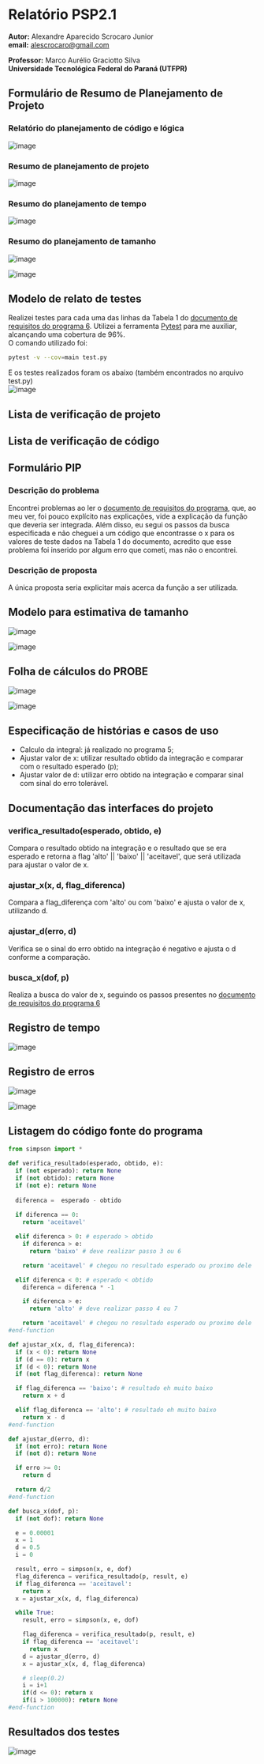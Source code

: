 # Relatório PSP2.1

**Autor:** Alexandre Aparecido Scrocaro Junior \
**email:** alescrocaro@gmail.com

**Professor:** Marco Aurélio Graciotto Silva\
**Universidade Tecnológica Federal do Paraná (UTFPR)**

## Formulário de Resumo de Planejamento de Projeto
### Relatório do planejamento de código e lógica
![image](https://user-images.githubusercontent.com/37521313/197648190-bb8d4c0f-c590-4fbc-9b65-9683d2dc329f.png)

### Resumo de planejamento de projeto
![image](https://user-images.githubusercontent.com/37521313/197647745-d5276d04-6b9a-4530-8a35-62f071758935.png)

### Resumo do planejamento de tempo
![image](https://user-images.githubusercontent.com/37521313/197652564-6765bfd0-c635-4163-86f9-cb5dbd4537b0.png)

### Resumo do planejamento de tamanho
![image](https://user-images.githubusercontent.com/37521313/197652236-929e3cd4-c5bb-42d0-bbae-3d13ebc4c98a.png)


![image](https://user-images.githubusercontent.com/37521313/197652290-a2872060-02e8-4bee-ac78-7c0f8518422f.png)



## Modelo de relato de testes
Realizei testes para cada uma das linhas da Tabela 1 do [documento de requisitos do programa 6](https://github.com/magsilva/psp-training/blob/master/Activity-PSP2.1/ASGKIT%20PROG6.pdf). Utilizei a ferramenta [Pytest](https://docs.pytest.org/) para me auxiliar, alcançando uma cobertura de 96%.\
O comando utilizado foi:

```bash
pytest -v --cov=main test.py 
```

E os testes realizados foram os abaixo (também encontrados no arquivo test.py)\
![image](https://user-images.githubusercontent.com/37521313/197649315-3f255f15-57db-4d49-b95c-641102b70d70.png)



## Lista de verificação de projeto



## Lista de verificação de código



## Formulário PIP

### Descrição do problema
Encontrei problemas ao ler o [documento de requisitos do programa](https://github.com/magsilva/psp-training/blob/master/Activity-PSP2.1/ASGKIT%20PROG6.pdf), que, ao meu ver, foi pouco explícito nas explicações, vide a explicação da função que deveria ser integrada. Além disso, eu segui os passos da busca especificada e não cheguei a um código que encontrasse o x para os valores de teste dados na Tabela 1 do documento, acredito que esse problema foi inserido por algum erro que cometi, mas não o encontrei.

### Descrição de proposta
A única proposta seria explicitar mais acerca da função a ser utilizada.



## Modelo para estimativa de tamanho
![image](https://user-images.githubusercontent.com/37521313/197652676-ab5fe0cd-48b6-4c39-a0cb-276bd9269ff4.png)

![image](https://user-images.githubusercontent.com/37521313/197652720-f730f2c7-9c0e-4bba-85cf-2c07dbbe2590.png)



## Folha de cálculos do PROBE
![image](https://user-images.githubusercontent.com/37521313/197652783-ca7ced91-09b1-4fd8-a778-8c40d7a0b19a.png)

![image](https://user-images.githubusercontent.com/37521313/197652811-71606a75-7584-4908-a04b-afb9043e06e9.png)



## Especificação de histórias e casos de uso
- Calculo da integral: já realizado no programa 5;
- Ajustar valor de x: utilizar resultado obtido da integração e comparar com o resultado esperado (p);
- Ajustar valor de d: utilizar erro obtido na integração e comparar sinal com sinal do erro tolerável.



## Documentação das interfaces do projeto

### verifica_resultado(esperado, obtido, e)
Compara o resultado obtido na integração e o resultado que se era esperado e retorna a flag 'alto' || 'baixo' || 'aceitavel', que será utilizada para ajustar o valor de x.

### ajustar_x(x, d, flag_diferenca)
Compara a flag_diferença com 'alto' ou com 'baixo' e ajusta o valor de x, utilizando d.

### ajustar_d(erro, d)
Verifica se o sinal do erro obtido na integração é negativo e ajusta o d conforme a comparação. 

### busca_x(dof, p)
Realiza a busca do valor de x, seguindo os passos presentes no [documento de requisitos do programa 6](https://github.com/magsilva/psp-training/blob/master/Activity-PSP2.1/ASGKIT%20PROG6.pdf)


## Registro de tempo
![image](https://user-images.githubusercontent.com/37521313/197652045-1255c50c-3a74-4ae4-b8bf-f529d2ee194e.png)



## Registro de erros
![image](https://user-images.githubusercontent.com/37521313/197651914-1d8c8ec6-1887-4fe7-b5a0-03e912479859.png)


![image](https://user-images.githubusercontent.com/37521313/197651925-d3e95f8c-479d-4667-b41b-692d88edc965.png)



## Listagem do código fonte do programa
```python
from simpson import *

def verifica_resultado(esperado, obtido, e):
  if (not esperado): return None
  if (not obtido): return None
  if (not e): return None
  
  diferenca =  esperado - obtido
  
  if diferenca == 0: 
    return 'aceitavel'

  elif diferenca > 0: # esperado > obtido
    if diferenca > e:
      return 'baixo' # deve realizar passo 3 ou 6

    return 'aceitavel' # chegou no resultado esperado ou proximo dele

  elif diferenca < 0: # esperado < obtido
    diferenca = diferenca * -1

    if diferenca > e:
      return 'alto' # deve realizar passo 4 ou 7

    return 'aceitavel' # chegou no resultado esperado ou proximo dele
#end-function

def ajustar_x(x, d, flag_diferenca):
  if (x < 0): return None
  if (d == 0): return x
  if (d < 0): return None
  if (not flag_diferenca): return None

  if flag_diferenca == 'baixo': # resultado eh muito baixo
    return x + d

  elif flag_diferenca == 'alto': # resultado eh muito baixo
    return x - d
#end-function

def ajustar_d(erro, d):
  if (not erro): return None
  if (not d): return None

  if erro >= 0:
    return d

  return d/2
#end-function

def busca_x(dof, p):
  if (not dof): return None

  e = 0.00001
  x = 1
  d = 0.5
  i = 0

  result, erro = simpson(x, e, dof)
  flag_diferenca = verifica_resultado(p, result, e)
  if flag_diferenca == 'aceitavel': 
    return x
  x = ajustar_x(x, d, flag_diferenca)

  while True:
    result, erro = simpson(x, e, dof)

    flag_diferenca = verifica_resultado(p, result, e)
    if flag_diferenca == 'aceitavel': 
      return x
    d = ajustar_d(erro, d)
    x = ajustar_x(x, d, flag_diferenca)

    # sleep(0.2)
    i = i+1
    if(d <= 0): return x
    if(i > 100000): return None
#end-function

```


## Resultados dos testes
![image](https://user-images.githubusercontent.com/37521313/197653042-3bdcfd30-a04a-4b99-bebf-7764ebdf47a7.png)


